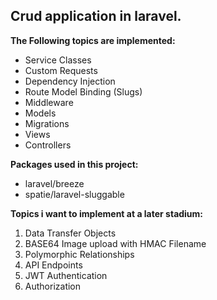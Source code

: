 ## Crud application in laravel.

**The Following topics are implemented:**

- Service Classes
- Custom Requests
- Dependency Injection
- Route Model Binding (Slugs)
- Middleware
- Models
- Migrations
- Views
- Controllers

**Packages used in this project:**

- laravel/breeze
- spatie/laravel-sluggable

**Topics i want to implement at a later stadium:**

1. Data Transfer Objects
2. BASE64 Image upload with HMAC Filename
3. Polymorphic Relationships
4. API Endpoints
5. JWT Authentication
6. Authorization

